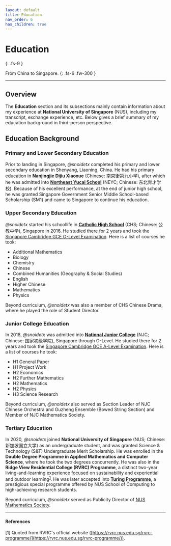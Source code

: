 ```yaml
---
layout: default
title: Education
nav_order: 6
has_children: true
---
```


# Education
{: .fs-9 }

From China to Singapore.
{: .fs-6 .fw-300 }

---

## Overview

The **Education** section and its subsections mainly contain information about my experience at **National University of Singapore** (NUS), including my transcript, exchange experience, etc. Below gives a brief summary of my education background in third-person perspective.

## Education Background
### Primary and Lower Secondary Education

Prior to landing in Singapore, *@snoidetx* completed his primary and lower secondary education in Shenyang, Liaoning, China. He had his primary education in **Nanjingjie Dijiu Xiaoxue** (Chinese: 南京街第九小学), after which he was admitted into [**Northeast Yucai School**](https://www.neyc.cn/) (NEYC; Chinese: 东北育才学校). Because of his excellent performance, at the end of junior high school, he was granted Singapore Government Senior Middle School-based Scholarship (SM1) and came to Singapore to continue his education.

### Upper Secondary Education
*@snoidetx* started his schoollife in [**Catholic High School**](https://www.catholichigh.moe.edu.sg/) (CHS; Chinese: 公教中学), Singapore in 2016. He studied there for 2 years and took the [Singapore Cambridge GCE O-Level Examination](https://www.seab.gov.sg/home/examinations/gce-o-level). Here is a list of courses he took:

* Additional Mathematics
* Biology
* Chemistry
* Chinese
* Combined Humanities (Geography & Social Studies)
* English
* Higher Chinese
* Mathematics
* Physics

Beyond curriculum, *@snoidetx* was also a member of CHS Chinese Drama, where he played the role of Student Director.

### Junior College Education
In 2018, *@snoidetx* was admitted into [**National Junior College**](https://www.nationaljc.moe.edu.sg/) (NJC; Chinese: 国家初级学院), Singapore through O-Level. He studied there for 2 years and took the [Singapore Cambridge GCE A-Level Examination](https://www.seab.gov.sg/home/examinations/gce-a-level). Here is a list of courses he took:

* H1 General Paper
* H1 Project Work
* H2 Economics
* H2 Further Mathematics
* H2 Mathematics
* H2 Physics
* H3 Science Research

Beyond curriculum, *@snoidetx* also served as Section Leader of NJC Chinese Orchestra and Guzheng Ensemble (Bowed String Section) and Member of NJC Mathematics Society.

### Tertiary Education
In 2020, *@snoidetx* joined **National University of Singapore** (NUS; Chinese: 新加坡国立大学) as an undergraduate student, and was granted Science & Technology (S&T) Undergraduate Merit Scholarship. He was enrolled in the **Double Degree Programme in Applied Mathematics and Computer Science**, where he took the two degrees concurrently. He was also in the **Ridge View Residential College (RVRC) Programme**, a distinct two-year living-and-learning experience focused on sustainability and experiential and outdoor learning<sup>[1](#references)</sup>. He was later accepted into [**Turing Programme**](https://www.comp.nus.edu.sg/programmes/ug/cs/tp/), a prestigious special programme offered by NUS School of Computing to high-achieving research students.

Beyond curriculum, *@snoidetx* served as Publicity Director of [NUS Mathematics Society](http://nusmathsoc.org/#/).

---

#### References
[1] Quoted from RVRC's official website ([https://rvrc.nus.edu.sg/rvrc-programme/](https://rvrc.nus.edu.sg/rvrc-programme/)).
